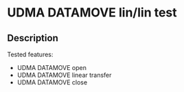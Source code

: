 # UDMA DATAMOVE lin/lin test

## Description

Tested features:

- UDMA DATAMOVE open
- UDMA DATAMOVE linear transfer
- UDMA DATAMOVE close
